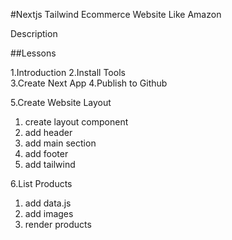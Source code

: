 #Nextjs Tailwind Ecommerce Website Like Amazon

Description

##Lessons

1.Introduction 
2.Install Tools  
3.Create Next App 
4.Publish to Github 

5.Create Website Layout
   1. create layout component
   2. add header
   3. add main section
   4. add footer
   5. add tailwind 

6.List Products
   1. add data.js
   2. add images
   3. render products